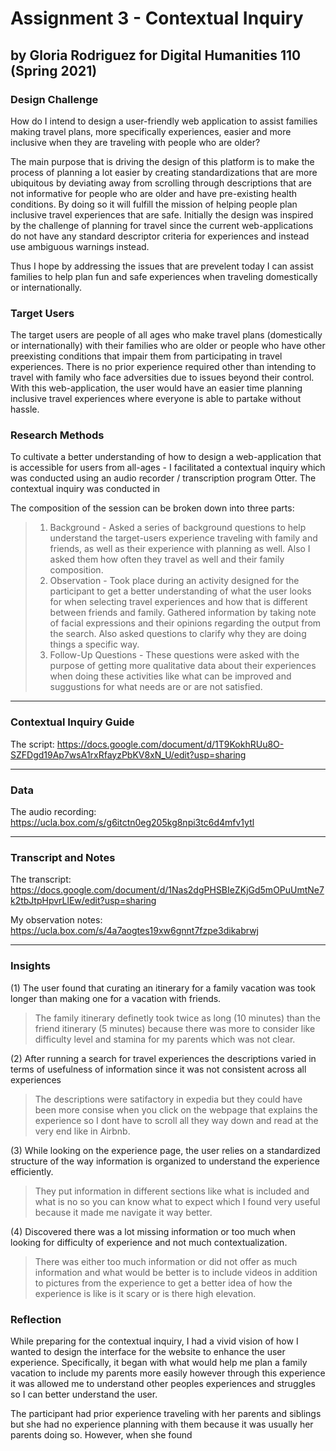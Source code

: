 # Assignment 3 - Contextual Inquiry 
## by Gloria Rodriguez for Digital Humanities 110 (Spring 2021)

### Design Challenge 
How do I intend to design a user-friendly web application to assist families making travel plans, more specifically experiences, easier and more inclusive when they are traveling with people who are older?

The main purpose that is driving the design of this platform is to make the process of planning a lot easier by creating standardizations that are more ubiquitous by deviating away from scrolling through descriptions that are not informative for people who are older and have pre-existing health conditions. By doing so it will fulfill the mission of helping people plan inclusive travel experiences that are safe. Initially the design was inspired by the challenge of planning for travel since the current web-applications do not have any standard descriptor criteria for experiences and instead use ambiguous warnings instead. 

Thus I hope by addressing the issues that are prevelent today I can assist families to help plan fun and safe experiences when traveling domestically or internationally. 

### Target Users 
The target users are people of all ages who make travel plans (domestically or internationally) with their families who are older or people who have other preexisting conditions that impair them from participating in travel experiences. There is no prior experience required other than intending to travel with family who face adversities due to issues beyond their control. With this web-application, the user would have an easier time planning inclusive travel experiences where everyone is able to partake without hassle. 

### Research Methods
To cultivate a better understanding of how to design a web-application that is accessible for users from all-ages - I facilitated a contextual inquiry which was conducted using an audio recorder / transcription program Otter. The contextual inquiry was conducted in 

The composition of the session can be broken down into three parts:
> 1. Background - Asked a series of background questions to help understand the target-users experience traveling with family and friends, as well as their experience with planning as well. Also I asked them how often they travel as well and their family composition. 
> 2. Observation - Took place during an activity designed for the participant to get a better understanding of what the user looks for when selecting travel experiences and how that is different between friends and family. Gathered information by taking note of facial expressions and their opinions regarding the output from the search. Also asked questions to clarify why they are doing things a specific way.
> 3. Follow-Up Questions - These questions were asked with the purpose of getting more qualitative data about their experiences when doing these activities like what can be improved and suggustions for what needs are or are not satisfied. 

---

### Contextual Inquiry Guide 
The script: https://docs.google.com/document/d/1T9KokhRUu8O-SZFDgd19Ap7wsA1rxRfayzPbKV8xN_U/edit?usp=sharing

---

### Data
The audio recording: https://ucla.box.com/s/g6itctn0eg205kg8npi3tc6d4mfv1ytl

---

### Transcript and Notes 
The transcript: https://docs.google.com/document/d/1Nas2dgPHSBIeZKjGd5mOPuUmtNe7k2tbJtpHpvrLlEw/edit?usp=sharing

My observation notes: https://ucla.box.com/s/4a7aogtes19xw6gnnt7fzpe3dikabrwj

---

### Insights 
(1) The user found that curating an itinerary for a family vacation was took longer than making one for a vacation with friends.
> The family itinerary definetly took twice as long (10 minutes) than the friend itinerary (5 minutes) because there was more to consider like difficulty level and stamina for my parents which was not clear.  

(2) After running a search for travel experiences the descriptions varied in terms of usefulness of information since it was not consistent across all experiences
> The descriptions were satifactory in expedia but they could have been more consise when you click on the webpage that explains the experience so I dont have to scroll all they way down and read at the very end like in Airbnb. 

(3) While looking on the experience page, the user relies on a standardized structure of the way information is organized to understand the experience efficiently.
> They put information in different sections like what is included and what is no so you can know what to expect which I found very useful because it made me navigate it way better.

(4) Discovered there was a lot missing information or too much when looking for difficulty of experience and not much contextualization. 
> There was either too much information or did not offer as much information and what would be better is to include videos in addition to pictures from the experience to get a better idea of how the experience is like is it scary or is there high elevation. 

### Reflection 
While preparing for the contextual inquiry, I had a vivid vision of how I wanted to design the interface for the website to enhance the user experience. Specifically, it began with what would help me plan a family vacation to include my parents more easily however through this experience it was allowed me to understand other peoples experiences and struggles so I can better understand the user. 

The participant had prior experience traveling with her parents and siblings but she had no experience planning with them because it was usually her parents doing so. However, when she found 
